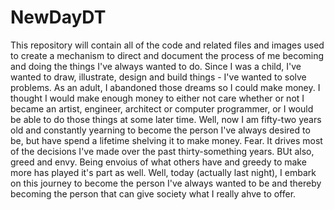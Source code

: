 # NewDayDT
This repository will contain all of the code and related files and images used to create a mechanism to direct and document the process of me becoming and doing the things I've always wanted to do. Since I was a child, I've wanted to draw, illustrate, design and build things - I've wanted to solve problems. As an adult, I abandoned those dreams so I could make money. I thought I would make enough money to either not care whether or not I became an artist, engineer, architect or computer programmer, or I would be able to do those things at some later time. Well, now I am fifty-two years old and constantly yearning to become the person I've always desired to be, but have spend a lifetime shelving it to make money. Fear. It drives most of the decisions I've made over the past thirty-something years. BUt also, greed and envy. Being envoius of what others have and greedy to make more has played it's part as well. 
Well, today (actually last night), I embark on this journey to become the person I've always wanted to be and thereby becoming the person that can give society what I really ahve to offer.
